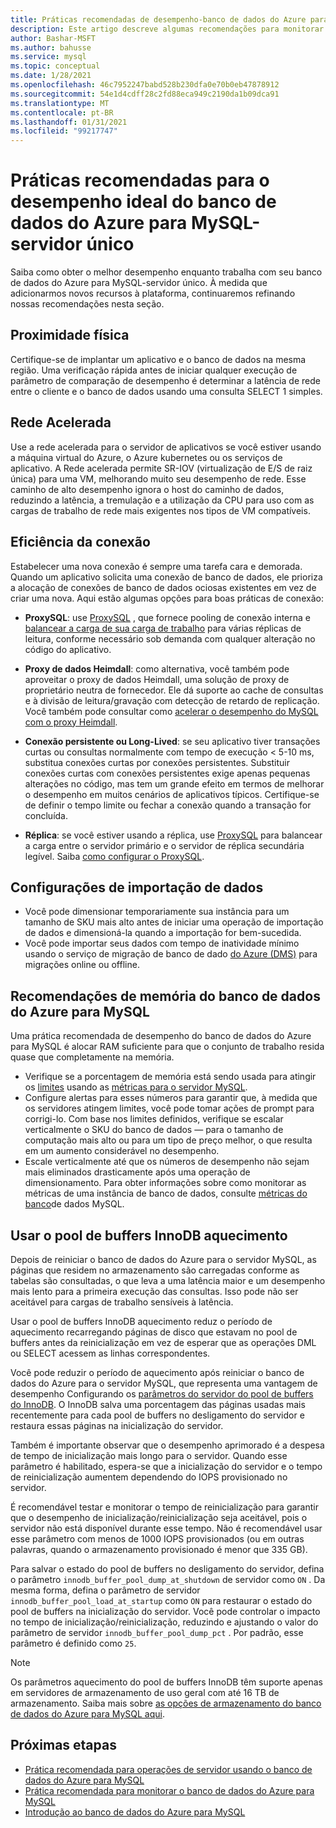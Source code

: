 ```yaml
---
title: Práticas recomendadas de desempenho-banco de dados do Azure para MySQL
description: Este artigo descreve algumas recomendações para monitorar e ajustar o desempenho do banco de dados do Azure para MySQL.
author: Bashar-MSFT
ms.author: bahusse
ms.service: mysql
ms.topic: conceptual
ms.date: 1/28/2021
ms.openlocfilehash: 46c7952247babd528b230dfa0e70b0eb47878912
ms.sourcegitcommit: 54e1d4cdff28c2fd88eca949c2190da1b09dca91
ms.translationtype: MT
ms.contentlocale: pt-BR
ms.lasthandoff: 01/31/2021
ms.locfileid: "99217747"
---
```

# <a name="best-practices-for-optimal-performance-of-your-azure-database-for-mysql---single-server"></a>Práticas recomendadas para o desempenho ideal do banco de dados do Azure para MySQL-servidor único

Saiba como obter o melhor desempenho enquanto trabalha com seu banco de dados do Azure para MySQL-servidor único. À medida que adicionarmos novos recursos à plataforma, continuaremos refinando nossas recomendações nesta seção.

## <a name="physical-proximity"></a>Proximidade física

 Certifique-se de implantar um aplicativo e o banco de dados na mesma região. Uma verificação rápida antes de iniciar qualquer execução de parâmetro de comparação de desempenho é determinar a latência de rede entre o cliente e o banco de dados usando uma consulta SELECT 1 simples. 

## <a name="accelerated-networking"></a>Rede Acelerada

Use a rede acelerada para o servidor de aplicativos se você estiver usando a máquina virtual do Azure, o Azure kubernetes ou os serviços de aplicativo. A Rede acelerada permite SR-IOV (virtualização de E/S de raiz única) para uma VM, melhorando muito seu desempenho de rede. Esse caminho de alto desempenho ignora o host do caminho de dados, reduzindo a latência, a tremulação e a utilização da CPU para uso com as cargas de trabalho de rede mais exigentes nos tipos de VM compatíveis.

## <a name="connection-efficiency"></a>Eficiência da conexão

Estabelecer uma nova conexão é sempre uma tarefa cara e demorada. Quando um aplicativo solicita uma conexão de banco de dados, ele prioriza a alocação de conexões de banco de dados ociosas existentes em vez de criar uma nova.  Aqui estão algumas opções para boas práticas de conexão:

- **ProxySQL**: use [ProxySQL](https://proxysql.com/) , que fornece pooling de conexão interna e [balancear a carga de sua carga de trabalho](https://techcommunity.microsoft.com/t5/azure-database-for-mysql/load-balance-read-replicas-using-proxysql-in-azure-database-for/ba-p/880042) para várias réplicas de leitura, conforme necessário sob demanda com qualquer alteração no código do aplicativo.

- **Proxy de dados Heimdall**: como alternativa, você também pode aproveitar o proxy de dados Heimdall, uma solução de proxy de proprietário neutra de fornecedor. Ele dá suporte ao cache de consultas e à divisão de leitura/gravação com detecção de retardo de replicação. Você também pode consultar como [acelerar o desempenho do MySQL com o proxy Heimdall](https://techcommunity.microsoft.com/t5/azure-database-for-mysql/accelerate-mysql-performance-with-the-heimdall-proxy/ba-p/1063349).  

- **Conexão persistente ou Long-Lived**: se seu aplicativo tiver transações curtas ou consultas normalmente com tempo de execução < 5-10 ms, substitua conexões curtas por conexões persistentes. Substituir conexões curtas com conexões persistentes exige apenas pequenas alterações no código, mas tem um grande efeito em termos de melhorar o desempenho em muitos cenários de aplicativos típicos. Certifique-se de definir o tempo limite ou fechar a conexão quando a transação for concluída.

- **Réplica**: se você estiver usando a réplica, use [ProxySQL](https://proxysql.com/) para balancear a carga entre o servidor primário e o servidor de réplica secundária legível. Saiba [como configurar o ProxySQL](https://techcommunity.microsoft.com/t5/azure-database-for-mysql/scaling-an-azure-database-for-mysql-workload-running-on/ba-p/1105847).

## <a name="data-import-configurations"></a>Configurações de importação de dados

- Você pode dimensionar temporariamente sua instância para um tamanho de SKU mais alto antes de iniciar uma operação de importação de dados e dimensioná-la quando a importação for bem-sucedida.
- Você pode importar seus dados com tempo de inatividade mínimo usando o serviço de migração de banco de dado [do Azure (DMS)](https://datamigration.microsoft.com/) para migrações online ou offline. 

## <a name="azure-database-for-mysql-memory-recommendations"></a>Recomendações de memória do banco de dados do Azure para MySQL

Uma prática recomendada de desempenho do banco de dados do Azure para MySQL é alocar RAM suficiente para que o conjunto de trabalho resida quase que completamente na memória. 

- Verifique se a porcentagem de memória está sendo usada para atingir os [limites](./concepts-pricing-tiers.md) usando as [métricas para o servidor MySQL](./concepts-monitoring.md). 
- Configure alertas para esses números para garantir que, à medida que os servidores atingem limites, você pode tomar ações de prompt para corrigi-lo. Com base nos limites definidos, verifique se escalar verticalmente o SKU do banco de dados — para o tamanho de computação mais alto ou para um tipo de preço melhor, o que resulta em um aumento considerável no desempenho. 
- Escale verticalmente até que os números de desempenho não sejam mais eliminados drasticamente após uma operação de dimensionamento. Para obter informações sobre como monitorar as métricas de uma instância de banco de dados, consulte [métricas do banco](./concepts-monitoring.md#metrics)de dados MySQL.
 
## <a name="use-innodb-buffer-pool-warmup"></a>Usar o pool de buffers InnoDB aquecimento

Depois de reiniciar o banco de dados do Azure para o servidor MySQL, as páginas que residem no armazenamento são carregadas conforme as tabelas são consultadas, o que leva a uma latência maior e um desempenho mais lento para a primeira execução das consultas. Isso pode não ser aceitável para cargas de trabalho sensíveis à latência. 

Usar o pool de buffers InnoDB aquecimento reduz o período de aquecimento recarregando páginas de disco que estavam no pool de buffers antes da reinicialização em vez de esperar que as operações DML ou SELECT acessem as linhas correspondentes.

Você pode reduzir o período de aquecimento após reiniciar o banco de dados do Azure para o servidor MySQL, que representa uma vantagem de desempenho Configurando os [parâmetros do servidor do pool de buffers do InnoDB](https://dev.mysql.com/doc/refman/8.0/en/innodb-preload-buffer-pool.html). O InnoDB salva uma porcentagem das páginas usadas mais recentemente para cada pool de buffers no desligamento do servidor e restaura essas páginas na inicialização do servidor.

Também é importante observar que o desempenho aprimorado é a despesa de tempo de inicialização mais longo para o servidor. Quando esse parâmetro é habilitado, espera-se que a inicialização do servidor e o tempo de reinicialização aumentem dependendo do IOPS provisionado no servidor. 

É recomendável testar e monitorar o tempo de reinicialização para garantir que o desempenho de inicialização/reinicialização seja aceitável, pois o servidor não está disponível durante esse tempo. Não é recomendável usar esse parâmetro com menos de 1000 IOPS provisionados (ou em outras palavras, quando o armazenamento provisionado é menor que 335 GB).

Para salvar o estado do pool de buffers no desligamento do servidor, defina o parâmetro `innodb_buffer_pool_dump_at_shutdown` de servidor como `ON` . Da mesma forma, defina o parâmetro de servidor `innodb_buffer_pool_load_at_startup` como `ON` para restaurar o estado do pool de buffers na inicialização do servidor. Você pode controlar o impacto no tempo de inicialização/reinicialização, reduzindo e ajustando o valor do parâmetro de servidor `innodb_buffer_pool_dump_pct` . Por padrão, esse parâmetro é definido como `25`.

> [!Note]
> Os parâmetros aquecimento do pool de buffers InnoDB têm suporte apenas em servidores de armazenamento de uso geral com até 16 TB de armazenamento. Saiba mais sobre [as opções de armazenamento do banco de dados do Azure para MySQL aqui](https://docs.microsoft.com/azure/mysql/concepts-pricing-tiers#storage).

## <a name="next-steps"></a>Próximas etapas

- [Prática recomendada para operações de servidor usando o banco de dados do Azure para MySQL](concept-operation-excellence-best-practices.md) <br/>
- [Prática recomendada para monitorar o banco de dados do Azure para MySQL](concept-monitoring-best-practices.md)<br/>
- [Introdução ao banco de dados do Azure para MySQL](quickstart-create-mysql-server-database-using-azure-portal.md)<br/>